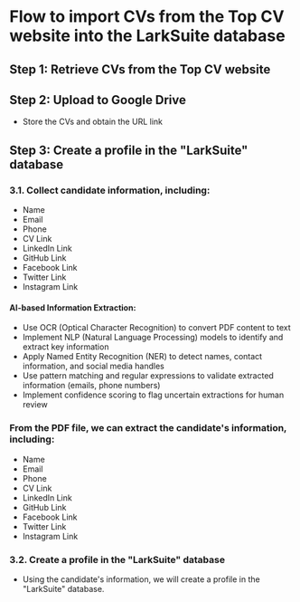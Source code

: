 # Flow to import CVs from the Top CV website into the LarkSuite database

## Step 1: Retrieve CVs from the Top CV website

## Step 2: Upload to Google Drive
- Store the CVs and obtain the URL link

## Step 3: Create a profile in the "LarkSuite" database
### 3.1. Collect candidate information, including:
- Name
- Email
- Phone
- CV Link
- LinkedIn Link
- GitHub Link
- Facebook Link
- Twitter Link
- Instagram Link

#### AI-based Information Extraction:
- Use OCR (Optical Character Recognition) to convert PDF content to text
- Implement NLP (Natural Language Processing) models to identify and extract key information
- Apply Named Entity Recognition (NER) to detect names, contact information, and social media handles
- Use pattern matching and regular expressions to validate extracted information (emails, phone numbers)
- Implement confidence scoring to flag uncertain extractions for human review

### From the PDF file, we can extract the candidate's information, including:
- Name
- Email
- Phone
- CV Link
- LinkedIn Link
- GitHub Link
- Facebook Link
- Twitter Link
- Instagram Link

### 3.2. Create a profile in the "LarkSuite" database
- Using the candidate's information, we will create a profile in the "LarkSuite" database.
